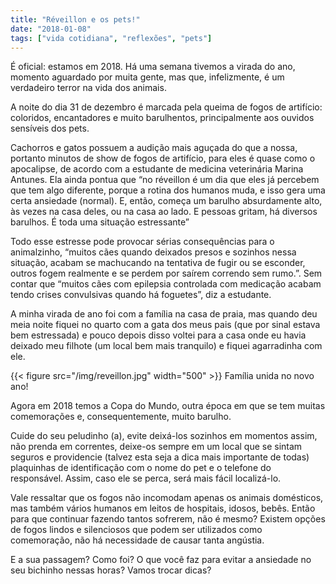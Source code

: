 ```yaml
---
title: "Réveillon e os pets!"
date: "2018-01-08"
tags: ["vida cotidiana", "reflexões", "pets"]
---
```


É oficial: estamos em 2018. Há uma semana tivemos a virada do ano, momento aguardado por muita gente, mas que, infelizmente, é um verdadeiro terror na vida dos animais.  

A noite do dia 31 de dezembro é marcada pela queima de fogos de artifício: coloridos, encantadores e muito barulhentos, principalmente aos ouvidos sensíveis dos pets.

Cachorros e gatos possuem a audição mais aguçada do que a nossa, portanto minutos de show de fogos de artifício, para eles é quase como o apocalipse, de acordo com a estudante de medicina veterinária Marina Antunes. Ela ainda pontua que “no réveillon é um dia que eles já percebem que tem algo diferente, porque a rotina dos humanos muda, e isso gera uma certa ansiedade (normal). E, então, começa um barulho absurdamente alto, às vezes na casa deles, ou na casa ao lado. E pessoas gritam, há diversos barulhos. É toda uma situação estressante”

Todo esse estresse pode provocar sérias consequências para o animalzinho, “muitos cães quando deixados presos e sozinhos nessa situação, acabam se machucando na tentativa de fugir ou se esconder, outros fogem realmente e se perdem por saírem correndo sem rumo.”. Sem contar que “muitos cães com epilepsia controlada com medicação acabam tendo crises convulsivas quando há foguetes”, diz a estudante. 

A minha virada de ano foi com a família na casa de praia, mas quando deu meia noite fiquei no quarto com a gata dos meus pais (que por sinal estava bem estressada) e pouco depois disso voltei para a casa onde eu havia deixado meu filhote (um local bem mais tranquilo) e fiquei agarradinha com ele.

{{< figure src="/img/reveillon.jpg" width="500" >}}
Família unida no novo ano!

Agora em 2018 temos a Copa do Mundo, outra época em que se tem muitas comemorações e, consequentemente, muito barulho.

Cuide do seu peludinho (a), evite deixá-los sozinhos em momentos assim, não prenda em correntes, deixe-os sempre em um local que se sintam seguros e providencie (talvez esta seja a dica mais importante de todas) plaquinhas de identificação com o nome do pet e o telefone do responsável. Assim, caso ele se perca, será mais fácil localizá-lo.

Vale ressaltar que os fogos não incomodam apenas os animais domésticos, mas também vários humanos em leitos de hospitais, idosos, bebês. Então para que continuar fazendo tantos sofrerem, não é mesmo? Existem opções de fogos lindos e silenciosos que podem ser utilizados como comemoração, não há necessidade de causar tanta angústia.

E a sua passagem? Como foi? O que você faz para evitar a ansiedade no seu bichinho nessas horas? Vamos trocar dicas?
